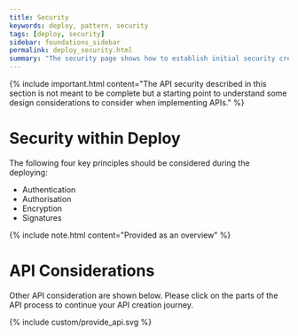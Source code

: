 ```yaml
---
title: Security
keywords: deploy, pattern, security
tags: [deploy, security]
sidebar: foundations_sidebar
permalink: deploy_security.html
summary: "The security page shows how to establish initial security credentials (where necessary) with the API provided"
---
```


{% include important.html content="The API security described in this section is not meant to be complete but a starting point to understand some design considerations to consider when implementing APIs." %}

# Security within Deploy #

The following four key principles should be considered during the deploying:

- Authentication
- Authorisation
- Encryption
- Signatures

{% include note.html content="Provided as an overview" %}


# API Considerations #

Other API consideration are shown below. Please click on the parts of the API process to continue your API creation journey.

{% include custom/provide_api.svg %}